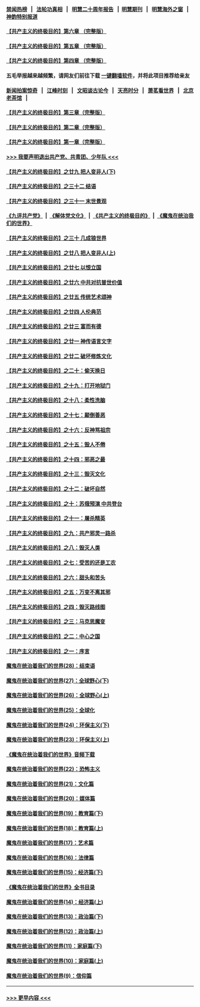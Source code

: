 #### [禁闻热榜](热点新闻.md?=0)  &nbsp;&nbsp;|&nbsp;&nbsp; [法轮功真相](https://github.com/gfw-breaker/truth/blob/master/README.md?=0) &nbsp;&nbsp;|&nbsp;&nbsp; [明慧二十周年报告](https://github.com/gfw-breaker/mh-reports/blob/master/README.md?=0) &nbsp;&nbsp;|&nbsp;&nbsp;[明慧期刊](https://github.com/gfw-breaker/mh-qikan) &nbsp;&nbsp;|&nbsp;&nbsp; [明慧海外之窗](https://github.com/gfw-breaker/mh-news/blob/master/README.md?=0) &nbsp;&nbsp;|&nbsp;&nbsp; [神韵特别报道](https://github.com/gfw-breaker/mh-news/blob/master/shenyun.md?=0)
#### [【共产主义的终极目的】第六章 （完整版）](../pages/nsc422/n11428913.md?t=03112303) 
#### [【共产主义的终极目的】第五章 （完整版）](../pages/nsc422/n11428912.md?t=03112303) 
#### [【共产主义的终极目的】第四章 （完整版）](../pages/nsc422/n11428907.md?t=03112303) 
#### 五毛举报越来越频繁，请网友们前往下载 [一键翻墙软件](https://github.com/gfw-breaker/ssr-accounts)，并将此项目推荐给亲友
#### [新闻拍案惊奇](https://github.com/gfw-breaker/banned-news/blob/master/pages/link4.md) &nbsp;&nbsp;|&nbsp;&nbsp; [江峰时刻](https://github.com/gfw-breaker/banned-news/blob/master/pages/link4.md) &nbsp;&nbsp;|&nbsp;&nbsp; [文昭谈古论今](https://github.com/gfw-breaker/banned-news/blob/master/pages/link4.md) &nbsp;&nbsp;|&nbsp;&nbsp; [天亮时分](https://github.com/gfw-breaker/banned-news/blob/master/pages/link4.md) &nbsp;&nbsp;|&nbsp;&nbsp; [萧茗看世界](https://github.com/gfw-breaker/banned-news/blob/master/pages/link4.md) &nbsp;&nbsp;|&nbsp;&nbsp; [北京老茶馆](https://github.com/gfw-breaker/banned-news/blob/master/pages/link4.md) &nbsp;&nbsp;|&nbsp;&nbsp; 
#### [【共产主义的终极目的】第三章（完整版）](../pages/nsc422/n11428848.md?t=03112303) 
#### [【共产主义的终极目的】第二章（完整版）](../pages/nsc422/n11428831.md?t=03112303) 
#### [【共产主义的终极目的】第一章（完整版）](../pages/nsc422/n11417651.md?t=03112303) 
#### [>>> 我要声明退出共产党、共青团、少年队 <<<](https://github.com/begood0513/goodnews/blob/master/quit/letter.md) 
#### [【共产主义的终极目的】之廿九 把人变非人(下)](../pages/nsc422/n11344140.md?t=03112303) 
#### [【共产主义的终极目的】之三十二 结语](../pages/nsc422/n11360535.md?t=03112303) 
#### [【共产主义的终极目的】之三十一 末世景观](../pages/nsc422/n11351129.md?t=03112303) 
#### [《九评共产党》](https://github.com/begood0513/9ping.md/blob/master/README.md) &nbsp;|&nbsp; [《解体党文化》](../../../../jtdwh.md/blob/master/README.md)  &nbsp;|&nbsp; [《共产主义的终极目的》](../../../../gczydzjmd.md/blob/master/README.md) &nbsp;|&nbsp; [《魔鬼在统治我们的世界》](../../../../mgztzwmdsj.md/blob/master/README.md) 
#### [【共产主义的终极目的】之三十 几成狼世界](../pages/nsc422/n11348280.md?t=03112303) 
#### [【共产主义的终极目的】之廿八 把人变非人(上)](../pages/nsc422/n11340492.md?t=03112303) 
#### [【共产主义的终极目的】之廿七 以恨立国](../pages/nsc422/n11336944.md?t=03112303) 
#### [【共产主义的终极目的】之廿六 中共对抗普世价值](../pages/nsc422/n11324785.md?t=03112303) 
#### [【共产主义的终极目的】之廿五 传统艺术颂神](../pages/nsc422/n11296396.md?t=03112303) 
#### [【共产主义的终极目的】之廿四 人伦典范](../pages/nsc422/n11296397.md?t=03112303) 
#### [【共产主义的终极目的】之廿三 富而有德](../pages/nsc422/n11283598.md?t=03112303) 
#### [【共产主义的终极目的】之廿一 神传语言文字](../pages/nsc422/n11263265.md?t=03112303) 
#### [【共产主义的终极目的】之廿二 破坏修炼文化](../pages/nsc422/n11245728.md?t=03112303) 
#### [【共产主义的终极目的】之二十：偷天换日](../pages/nsc422/n11238846.md?t=03112303) 
#### [【共产主义的终极目的】之十九：打开地狱门](../pages/nsc422/n11206376.md?t=03112303) 
#### [【共产主义的终极目的】之十八：柔性洗脑](../pages/nsc422/n11199994.md?t=03112303) 
#### [【共产主义的终极目的】之十七：颠倒善恶](../pages/nsc422/n11179782.md?t=03112303) 
#### [【共产主义的终极目的】之十六：反神骂祖宗](../pages/nsc422/n11166798.md?t=03112303) 
#### [【共产主义的终极目的】之十五：毁人不倦](../pages/nsc422/n11166792.md?t=03112303) 
#### [【共产主义的终极目的】之十四：邪恶之最](../pages/nsc422/n11150249.md?t=03112303) 
#### [【共产主义的终极目的】之十三：毁灭文化](../pages/nsc422/n11135227.md?t=03112303) 
#### [【共产主义的终极目的】之十二：破坏自然](../pages/nsc422/n11135214.md?t=03112303) 
#### [【共产主义的终极目的】之十：苏俄预演 中共登台](../pages/nsc422/n11118424.md?t=03112303) 
#### [【共产主义的终极目的】之十一：屠杀精英](../pages/nsc422/n11118442.md?t=03112303) 
#### [【共产主义的终极目的】之九：共产邪灵一路杀](../pages/nsc422/n11114139.md?t=03112303) 
#### [【共产主义的终极目的】之八：毁灭人类](../pages/nsc422/n11108503.md?t=03112303) 
#### [【共产主义的终极目的】之七：受苦的还是工农](../pages/nsc422/n11101809.md?t=03112303) 
#### [【共产主义的终极目的】之六：甜头和苦头](../pages/nsc422/n11096971.md?t=03112303) 
#### [【共产主义的终极目的】之五：万变不离其邪](../pages/nsc422/n11091285.md?t=03112303) 
#### [【共产主义的终极目的】之四：毁灭路线图](../pages/nsc422/n11086284.md?t=03112303) 
#### [【共产主义的终极目的】之三：马克思魔变](../pages/nsc422/n11061941.md?t=03112303) 
#### [【共产主义的终极目的】之二：中心之国](../pages/nsc422/n11047728.md?t=03112303) 
#### [【共产主义的终极目的】之一：序言](../pages/nsc422/n11086077.md?t=03112303) 
#### [魔鬼在统治着我们的世界(28)：结束语](../pages/nsc422/n10936246.md?t=03112303) 
#### [魔鬼在统治着我们的世界(27)：全球野心(下)](../pages/nsc422/n10928319.md?t=03112303) 
#### [魔鬼在统治着我们的世界(26)：全球野心(上)](../pages/nsc422/n10900318.md?t=03112303) 
#### [魔鬼在统治着我们的世界(25)：全球化](../pages/nsc422/n10788205.md?t=03112303) 
#### [魔鬼在统治着我们的世界(24)：环保主义(下)](../pages/nsc422/n10695307.md?t=03112303) 
#### [魔鬼在统治着我们的世界(23)：环保主义(上)](../pages/nsc422/n10688613.md?t=03112303) 
#### [《魔鬼在统治着我们的世界》音频下载](../pages/nsc422/n10635553.md?t=03112303) 
#### [魔鬼在统治着我们的世界(22)：恐怖主义](../pages/nsc422/n10614727.md?t=03112303) 
#### [魔鬼在统治着我们的世界(21)：文化篇](../pages/nsc422/n10597706.md?t=03112303) 
#### [魔鬼在统治着我们的世界(20)：媒体篇](../pages/nsc422/n10586579.md?t=03112303) 
#### [魔鬼在统治着我们的世界(19)：教育篇(下)](../pages/nsc422/n10564808.md?t=03112303) 
#### [魔鬼在统治着我们的世界(18)：教育篇(上)](../pages/nsc422/n10526970.md?t=03112303) 
#### [魔鬼在统治着我们的世界(17)：艺术篇](../pages/nsc422/n10499093.md?t=03112303) 
#### [魔鬼在统治着我们的世界(16)：法律篇](../pages/nsc422/n10485969.md?t=03112303) 
#### [魔鬼在统治着我们的世界(15)：经济篇(下)](../pages/nsc422/n10469975.md?t=03112303) 
#### [《魔鬼在统治着我们的世界》全书目录](../pages/nsc422/n10464261.md?t=03112303) 
#### [魔鬼在统治着我们的世界(14)：经济篇(上)](../pages/nsc422/n10457370.md?t=03112303) 
#### [魔鬼在统治着我们的世界(13)：政治篇(下)](../pages/nsc422/n10448270.md?t=03112303) 
#### [魔鬼在统治着我们的世界(12)：政治篇(上)](../pages/nsc422/n10444576.md?t=03112303) 
#### [魔鬼在统治着我们的世界(11)：家庭篇(下)](../pages/nsc422/n10440961.md?t=03112303) 
#### [魔鬼在统治着我们的世界(10)：家庭篇(上)](../pages/nsc422/n10435448.md?t=03112303) 
#### [魔鬼在统治着我们的世界(9)：信仰篇](../pages/nsc422/n10432159.md?t=03112303) 

----
#### [ >>> 更早内容 <<< ](../indexes/nsc422-earlier.md)
